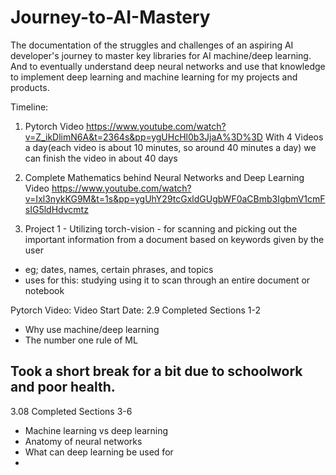 # Journey-to-AI-Mastery
The documentation of the struggles and challenges of an aspiring AI developer's journey to master key libraries for AI machine/deep learning. And to eventually understand deep neural networks and use that knowledge to implement deep learning and machine learning for my projects and products.


Timeline:
1. Pytorch Video
https://www.youtube.com/watch?v=Z_ikDlimN6A&t=2364s&pp=ygUHcHl0b3JjaA%3D%3D
With 4 Videos a day(each video is about 10 minutes, so around 40 minutes a day) we can finish the video in about 40 days

2. Complete Mathematics behind Neural Networks and Deep Learning Video
https://www.youtube.com/watch?v=Ixl3nykKG9M&t=1s&pp=ygUhY29tcGxldGUgbWF0aCBmb3IgbmV1cmFsIG5ldHdvcmtz

3. Project 1 - Utilizing torch-vision - for scanning and picking out the important information from a document based on keywords given by the user
- eg; dates, names, certain phrases, and topics
- uses for this: studying using it to scan through an entire document or notebook


Pytorch Video:
Video Start Date: 2.9
Completed Sections 1-2
- Why use machine/deep learning
- The number one rule of ML


Took a short break for a bit due to schoolwork and poor health.
-------------------------------------------------------------------------------------------------------------------------------------------

3.08
Completed Sections 3-6
- Machine learning vs deep learning
- Anatomy of neural networks
- What can deep learning be used for
- 




